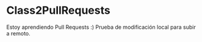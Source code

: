 # Class2PullRequests
Estoy aprendiendo Pull Requests :)
Prueba de modificación local para subir a remoto.